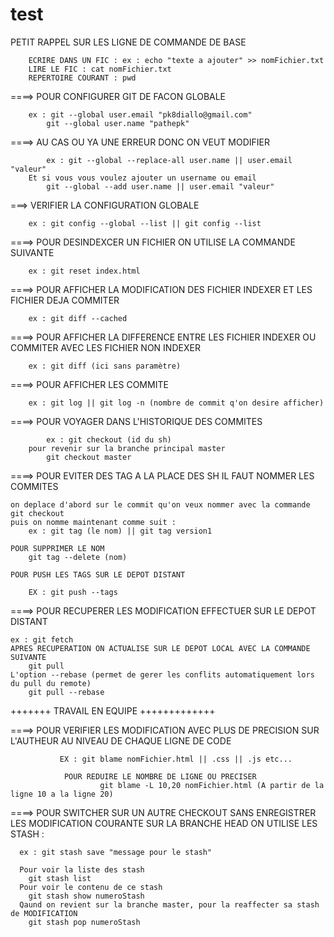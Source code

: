 # test

PETIT RAPPEL SUR LES LIGNE DE COMMANDE DE BASE

        ECRIRE DANS UN FIC : ex : echo "texte a ajouter" >> nomFichier.txt
        LIRE LE FIC : cat nomFichier.txt
        REPERTOIRE COURANT : pwd

====> POUR CONFIGURER GIT DE FACON GLOBALE

        ex : git --global user.email "pk8diallo@gmail.com"
            git --global user.name "pathepk"

====> AU CAS OU YA UNE ERREUR DONC ON VEUT MODIFIER

            ex : git --global --replace-all user.name || user.email "valeur"
        Et si vous vous voulez ajouter un username ou email
            git --global --add user.name || user.email "valeur"

===> VERIFIER LA CONFIGURATION GLOBALE

        ex : git config --global --list || git config --list

====> POUR DESINDEXCER UN FICHIER ON UTILISE LA COMMANDE SUIVANTE

        ex : git reset index.html

====> POUR AFFICHER LA MODIFICATION DES FICHIER INDEXER ET LES FICHIER DEJA COMMITER

        ex : git diff --cached

====> POUR AFFICHER LA DIFFERENCE ENTRE LES FICHIER INDEXER OU COMMITER AVEC LES FICHIER NON INDEXER

        ex : git diff (ici sans paramètre)

====> POUR AFFICHER LES COMMITE

        ex : git log || git log -n (nombre de commit q'on desire afficher)

====> POUR VOYAGER DANS L'HISTORIQUE DES COMMITES

            ex : git checkout (id du sh)
        pour revenir sur la branche principal master
            git checkout master

====> POUR EVITER DES TAG A LA PLACE DES SH IL FAUT NOMMER LES COMMITES

    on deplace d'abord sur le commit qu'on veux nommer avec la commande git checkout
    puis on nomme maintenant comme suit :
        ex : git tag (le nom) || git tag version1

    POUR SUPPRIMER LE NOM
        git tag --delete (nom)

    POUR PUSH LES TAGS SUR LE DEPOT DISTANT

        EX : git push --tags

====> POUR RECUPERER LES MODIFICATION EFFECTUER SUR LE DEPOT DISTANT

    ex : git fetch
    APRES RECUPERATION ON ACTUALISE SUR LE DEPOT LOCAL AVEC LA COMMANDE SUIVANTE
        git pull
    L'option --rebase (permet de gerer les conflits automatiquement lors du pull du remote)
        git pull --rebase

+++++++ TRAVAIL EN EQUIPE +++++++++++++

====> POUR VERIFIER LES MODIFICATION AVEC PLUS DE PRECISION SUR L'AUTHEUR AU NIVEAU DE CHAQUE LIGNE DE CODE

               EX : git blame nomFichier.html || .css || .js etc...
               
                POUR REDUIRE LE NOMBRE DE LIGNE OU PRECISER
                        git blame -L 10,20 nomFichier.html (A partir de la ligne 10 a la ligne 20)

====> POUR SWITCHER SUR UN AUTRE CHECKOUT SANS ENREGISTRER LES MODIFICATION COURANTE SUR LA BRANCHE HEAD
ON UTILISE LES STASH :

      ex : git stash save "message pour le stash"

      Pour voir la liste des stash
        git stash list
      Pour voir le contenu de ce stash
        git stash show numeroStash
      Qaund on revient sur la branche master, pour la reaffecter sa stash de MODIFICATION
        git stash pop numeroStash
